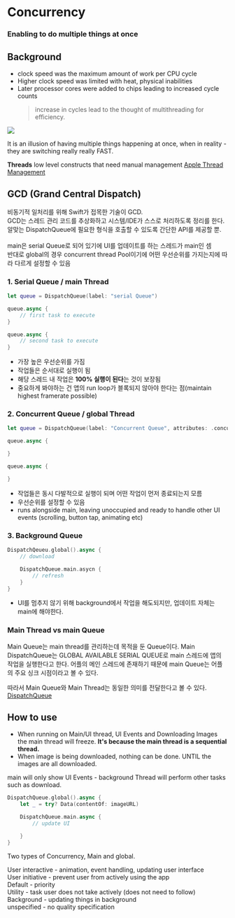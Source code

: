 # Concurrency
### Enabling to do multiple things at once

## Background
- clock speed was the maximum amount of work per CPU cycle
- Higher clock speed was limited with heat, physical inabilities
- Later processor cores were added to chips leading to increased cycle counts
    > increase in cycles lead to the thought of multithreading for efficiency.

<img src="./imageAssets/Concurrency/concurrency-vs-parallelism.avif">

It is an illusion of having multiple things happening at once, when in reality - they are switching really really FAST.

**Threads**
low level constructs that need manual management
[Apple Thread Management](https://developer.apple.com/library/archive/documentation/Cocoa/Conceptual/Multithreading/CreatingThreads/CreatingThreads.html)

## GCD (Grand Central Dispatch)
비동기적 일처리를 위해 Swift가 접목한 기술이 GCD.<br>
GCD는 스레드 관리 코드를 추상화하고 시스템/IDE가 스스로 처리하도록 정리를 한다.<br>
알맞는 DispatchQueue에 필요한 형식을 호출할 수 있도록 간단한 API를 제공할 뿐.
<br/><br/>
main은 serial Queue로 되어 있기에 UI를 업데이트를 하는 스레드가 main인 셈<br>
반대로 global의 경우 concurrent thread Pool이기에 어떤 우선순위를 가지는지에 따라 다르게 설정할 수 있음<br>

### 1. Serial Queue / main Thread
```swift
let queue = DispatchQueue(label: "serial Queue")

queue.async {
    // first task to execute
}

queue.async {
    // second task to execute
}
```
- 가장 높은 우선순위를 가짐
- 작업들은 순서대로 실행이 됨
- 해당 스레드 내 작업은 **100% 실행이 된다**는 것이 보장됨
- 중요하게 봐야하는 건 앱의 run loop가 블록되지 않아야 한다는 점(maintain highest framerate possible)

### 2. Concurrent Queue / global Thread
```swift
let queue = DispatchQueue(label: "Concurrent Queue", attributes: .concurrent)

queue.async {

}

queue.async {

}
```
- 작업들은 동시 다발적으로 실행이 되며 어떤 작업이 먼저 종료되는지 모름
- 우선순위를 설정할 수 있음
- runs alongside main, leaving unoccupied and ready to handle other UI events (scrolling, button tap, animating etc)

### 3. Background Queue
```swift
DispatchQeueu.global().async {
    // download

    DispatchQueue.main.asycn {
        // refresh
    }
}
```
- UI를 멈추지 않기 위해 background에서 작업을 해도되지만, 업데이트 자체는 main에 해야한다.

### Main Thread vs main Queue
Main Queue는 main thread를 관리하는데 목적을 둔 Queue이다.
Main DispatchQueue는 GLOBAL AVAILABLE SERIAL QUEUE로 main 스레드에 앱의 작업을 실행한다고 한다. 어플의 메인 스레드에 존재하기 때문에 main Queue는 어플의 주요 싱크 시점이라고 볼 수 있다.

따라서 Main Queue와 Main Thread는 동일한 의미를 전달한다고 볼 수 있다.
[DispatchQueue](https://developer.apple.com/library/archive/documentation/General/Conceptual/ConcurrencyProgrammingGuide/OperationQueues/OperationQueues.html)

## How to use

- When running on Main/UI thread, UI Events and Downloading Images the main thread will freeze. **It's because the main thread is a sequential thread.**
- When image is being downloaded, nothing can be done. UNTIL the images are all downloaded.


main will only show UI Events - background Thread will perform other tasks such as download.
```swift
DispatchQueue.global().async {
    let _ = try? Data(contentOf: imageURL)

    DispatchQueue.main.async {
        // update UI

    }
}
```


Two types of Concurrency, Main and global.

User interactive - animation, event handling, updating user interface<br>
User initiative - prevent user from actively using the app<br>
Default - priority<br>
Utility - task user does not take actively (does not need to follow)<br>
Background - updating things in background<br>
unspecified - no quality specification<br>
